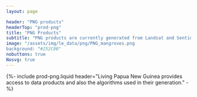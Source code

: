```yaml
---
layout: page

header: "PNG products"
headerTop: "prod-png"
title: "PNG Products"
subtitle: "PNG products are currently generated from Landsat and Sentinel-1 and 2 data acquired in 2020 although other environmental descriptors using CSIRO's EASI Data Cube"
image: "/assets/img/le_data/png/PNG_mangroves.png
background: "#252C0B"
nobuttons: true
Nosvg: true
---
```


{%-
include prod-png.liquid
header="Living Papua New Guinea provides access to data products and also the algorithms used in their generation."
-%}
